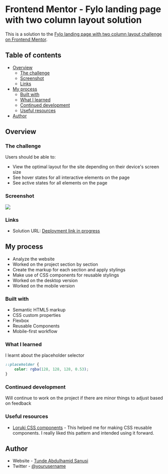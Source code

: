  # Frontend Mentor - Fylo landing page with two column layout solution

This is a solution to the [Fylo landing page with two column layout challenge on Frontend Mentor](https://www.frontendmentor.io/challenges/fylo-landing-page-with-two-column-layout-5ca5ef041e82137ec91a50f5). 

## Table of contents

- [Overview](#overview)
  - [The challenge](#the-challenge)
  - [Screenshot](#screenshot)
  - [Links](#links)
- [My process](#my-process)
  - [Built with](#built-with)
  - [What I learned](#what-i-learned)
  - [Continued development](#continued-development)
  - [Useful resources](#useful-resources)
- [Author](#author)


## Overview

### The challenge

Users should be able to:

- View the optimal layout for the site depending on their device's screen size
- See hover states for all interactive elements on the page
- See active states for all elements on the page

### Screenshot

![](./screenshot.jpg)


### Links

- Solution URL: [Deployment link in progress]()

## My process
- Analyze the website
- Worked on the project section by section
- Create the markup for each section and apply stylings
- Make use of CSS components for reusable stylings
- Worked on the desktop version
- Worked on the mobile version

### Built with

- Semantic HTML5 markup
- CSS custom properties
- Flexbox
- Reusable Components
- Mobile-first workflow

### What I learned

I learnt about the placeholder selector


```css
::placeholder {
    color: rgba(128, 128, 128, 0.53);
}
```


### Continued development

Will continue to work on the project if there are minor things to adjust based on feedback

### Useful resources

- [Loruki CSS components](https://loruki-website-tuh.vercel.app/) - This helped me for making CSS reusable components. I really liked this pattern and intended using it forward.


## Author

- Website - [Tunde Abdulhamid Sanusi](https://www.tuhamworld.vercel.app)
- Twitter - [@yourusername](https://www.twitter.com/tuhamworld)

